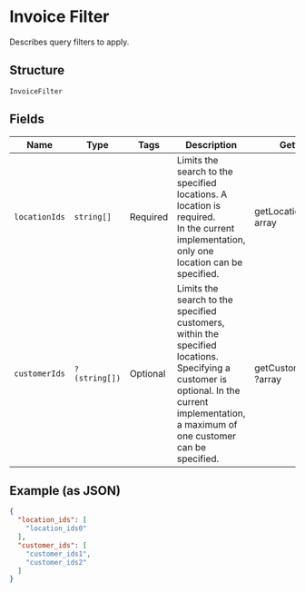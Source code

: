 
# Invoice Filter

Describes query filters to apply.

## Structure

`InvoiceFilter`

## Fields

| Name | Type | Tags | Description | Getter | Setter |
|  --- | --- | --- | --- | --- | --- |
| `locationIds` | `string[]` | Required | Limits the search to the specified locations. A location is required.<br>In the current implementation, only one location can be specified. | getLocationIds(): array | setLocationIds(array locationIds): void |
| `customerIds` | `?(string[])` | Optional | Limits the search to the specified customers, within the specified locations.<br>Specifying a customer is optional. In the current implementation,<br>a maximum of one customer can be specified. | getCustomerIds(): ?array | setCustomerIds(?array customerIds): void |

## Example (as JSON)

```json
{
  "location_ids": [
    "location_ids0"
  ],
  "customer_ids": [
    "customer_ids1",
    "customer_ids2"
  ]
}
```

